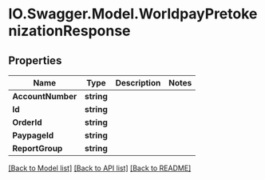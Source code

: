 # IO.Swagger.Model.WorldpayPretokenizationResponse
## Properties

Name | Type | Description | Notes
------------ | ------------- | ------------- | -------------
**AccountNumber** | **string** |  | 
**Id** | **string** |  | 
**OrderId** | **string** |  | 
**PaypageId** | **string** |  | 
**ReportGroup** | **string** |  | 

[[Back to Model list]](../README.md#documentation-for-models) [[Back to API list]](../README.md#documentation-for-api-endpoints) [[Back to README]](../README.md)

